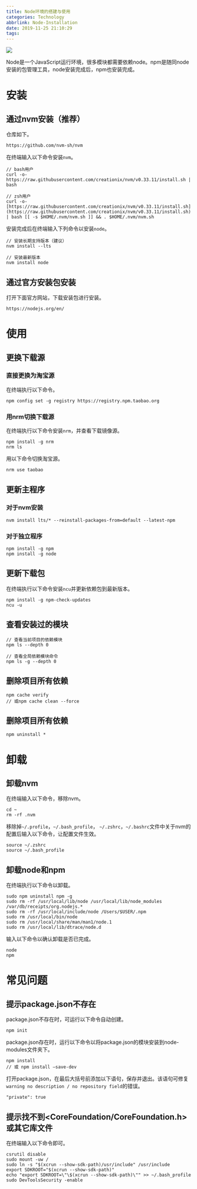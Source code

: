 ```yaml
---
title: Node环境的搭建与使用
categories: Technology
abbrlink: Node-Installation
date: 2019-11-25 21:10:29
tags:
---
```


![](https://tva1.sinaimg.cn/large/006y8mN6ly1g9as31waswj31c00u013e.jpg)

Node是一个JavaScript运行环境，很多模块都需要依赖node。npm是随同node安装的包管理工具，node安装完成后，npm也安装完成。

<!-- more -->

# 安装

## 通过nvm安装（推荐）

仓库如下。

```
https://github.com/nvm-sh/nvm
```

在终端输入以下命令安装`nvm`。

```
// bash用户
curl -o- https://raw.githubusercontent.com/creationix/nvm/v0.33.11/install.sh | bash

// zsh用户
curl -o- [https://raw.githubusercontent.com/creationix/nvm/v0.33.11/install.sh](https://raw.githubusercontent.com/creationix/nvm/v0.33.11/install.sh) | bash [[ -s $HOME/.nvm/nvm.sh ]] && . $HOME/.nvm/nvm.sh
```

安装完成后在终端输入下列命令以安装`node`。

```
// 安装长期支持版本（建议）
nvm install --lts

// 安装最新版本
nvm install node
```

## 通过官方安装包安装

打开下面官方网站，下载安装包进行安装。

```
https://nodejs.org/en/
```

# 使用

## 更换下载源

### 直接更换为淘宝源

在终端执行以下命令。

```
npm config set -g registry https://registry.npm.taobao.org
```

### 用nrm切换下载源

在终端执行以下命令安装`nrm`，并查看下载镜像源。

```
npm install -g nrm
nrm ls
```

用以下命令切换淘宝源。

```
nrm use taobao
```

## 更新主程序

### 对于nvm安装

```
nvm install lts/* --reinstall-packages-from=default --latest-npm
```

### 对于独立程序

```
npm install -g npm
npm install -g node
```

## 更新下载包

在终端执行以下命令安装`ncu`并更新依赖包到最新版本。

```
npm install -g npm-check-updates
ncu -u
```

## 查看安装过的模块

```
// 查看当前项目的依赖模块
npm ls --depth 0

// 查看全局依赖模块命令
npm ls -g --depth 0
```

## 删除项目所有依赖

```
npm cache verify
// 或npm cache clean --force
```

## 删除项目所有依赖

```
npm uninstall *
```

# 卸载

## 卸载nvm

在终端输入以下命令，移除nvm。

```
cd ~
rm -rf .nvm
```

移除掉`~/.profile`，`~/.bash_profile`， `~/.zshrc`，`~/.bashrc`文件中关于nvm的配置后输入以下命令，让配置文件生效。

```
source ~/.zshrc
source ~/.bash_profile
```

## 卸载node和npm

在终端执行以下命令以卸载。

```
sudo npm uninstall npm -g
sudo rm -rf /usr/local/lib/node /usr/local/lib/node_modules /var/db/receipts/org.nodejs.*
sudo rm -rf /usr/local/include/node /Users/$USER/.npm
sudo rm /usr/local/bin/node
sudo rm /usr/local/share/man/man1/node.1
sudo rm /usr/local/lib/dtrace/node.d
```

输入以下命令以确认卸载是否已完成。

```
node
npm
```

# 常见问题

## 提示package.json不存在

package.json不存在时，可运行以下命令自动创建。

```
npm init
```

package.json存在时，运行以下命令以将package.json的模块安装到node-modules文件夹下。

```
npm install
// 或 npm install –save-dev
```

打开package.json，在最后大括号前添加以下语句，保存并退出。该语句可修复`warning no description / no repository field`的错误。

```
"private": true
```

## 提示找不到<CoreFoundation/CoreFoundation.h>或其它库文件

在终端输入以下命令即可。

```
csrutil disable
sudo mount -uw /
sudo ln -s "$(xcrun --show-sdk-path)/usr/include" /usr/include
export SDKROOT="$(xcrun --show-sdk-path)"
echo "export SDKROOT=\"\$(xcrun --show-sdk-path)\"" >> ~/.bash_profile
sudo DevToolsSecurity -enable
```
